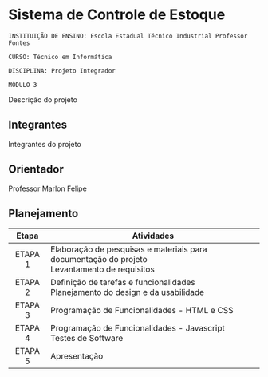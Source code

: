 # Sistema de Controle de Estoque

`INSTITUIÇÃO DE ENSINO: Escola Estadual Técnico Industrial Professor Fontes`

`CURSO: Técnico em Informática`

`DISCIPLINA: Projeto Integrador`

`MÓDULO 3`

Descrição do projeto

## Integrantes

Integrantes do projeto

## Orientador

Professor Marlon Felipe

## Planejamento

| Etapa         | Atividades |
|  :----:   | ----------- |
| ETAPA 1         | Elaboração de pesquisas e materiais para documentação do projeto <br> Levantamento de requisitos |
| ETAPA 2         | Definição de tarefas e funcionalidades <br> Planejamento do design e da usabilidade |
| ETAPA 3         | Programação de Funcionalidades - HTML e CSS |
| ETAPA 4        | Programação de Funcionalidades - Javascript <br> Testes de Software |
| ETAPA 5         | Apresentação |


